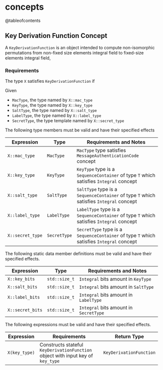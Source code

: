 # concepts

@tableofcontents

## Key Derivation Function Concept

A `KeyDerivationFunction` is an object intended to compute non-isomorphic permutations from non-fixed size elements integral field to fixed-size elements integral field,

### Requirements

The type `X` satisfies `KeyDerivationFunction` if

Given

- `MacType`, the type named by `X::mac_type`
- `KeyType`, the type named by `X::key_type`
- `SaltType`, the type named by `X::salt_type`
- `LabelType`, the type named by `X::label_type`
- `SecretType`, the type template named by `X::secret_type`

The following type members must be valid and have their specified effects

| Expression       | Type         | Requirements and Notes                                                                    |
| ---------------- | ------------ | ----------------------------------------------------------------------------------------- |
| `X::mac_type`    | `MacType`    | `MacType` type satisfies `MessageAuthenticationCode` concept                              |
| `X::key_type`    | `KeyType`    | `KeyType` type is a `SequenceContainer` of type `T` which satisfies `Integral` concept    |
| `X::salt_type`   | `SaltType`   | `SaltType` type is a `SequenceContainer` of type `T` which satisfies `Integral` concept   |
| `X::label_type`  | `LabelType`  | `LabelType` type is a `SequenceContainer` of type `T` which satisfies `Integral` concept  |
| `X::secret_type` | `SecretType` | `SecretType` type is a `SequenceContainer` of type `T` which satisfies `Integral` concept |

The following static data member definitions must be valid and have their specified effects.

| Expression       | Type          | Requirements and Notes                 |
| ---------------- | ------------- | -------------------------------------- |
| `X::key_bits`    | `std::size_t` | `Integral` bits amount in `KeyType`    |
| `X::salt_bits`   | `std::size_t` | `Integral` bits amount in `SaltType`   |
| `X::label_bits`  | `std::size_t` | `Integral` bits amount in `LabelType`  |
| `X::secret_bits` | `std::size_t` | `Integral` bits amount in `SecretType` |

The following expressions must be valid and have their specified effects.

| Expression    | Requirements                                                                    | Return Type             |
| ------------- | ------------------------------------------------------------------------------- | ----------------------- |
| `X(key_type)` | Constructs stateful `KeyDerivationFunction` object with input key of `key_type` | `KeyDerivationFunction` |
